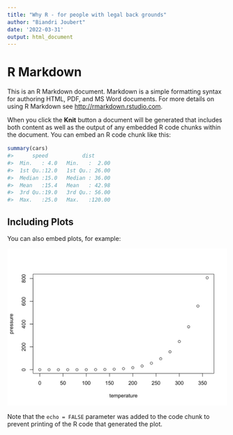 ```yaml
---
title: "Why R - for people with legal back grounds"
author: "Biandri Joubert"
date: '2022-03-31'
output: html_document
---
```




# R Markdown

This is an R Markdown document. Markdown is a simple formatting syntax for authoring HTML, PDF, and MS Word documents. For more details on using R Markdown see <http://rmarkdown.rstudio.com>.

When you click the **Knit** button a document will be generated that includes both content as well as the output of any embedded R code chunks within the document. You can embed an R code chunk like this:




```r
summary(cars)
#>      speed           dist       
#>  Min.   : 4.0   Min.   :  2.00  
#>  1st Qu.:12.0   1st Qu.: 26.00  
#>  Median :15.0   Median : 36.00  
#>  Mean   :15.4   Mean   : 42.98  
#>  3rd Qu.:19.0   3rd Qu.: 56.00  
#>  Max.   :25.0   Max.   :120.00
```

## Including Plots

You can also embed plots, for example:

<img src="book_files/figure-html/pressure-1.png" width="672" />

Note that the `echo = FALSE` parameter was added to the code chunk to prevent printing of the R code that generated the plot.
